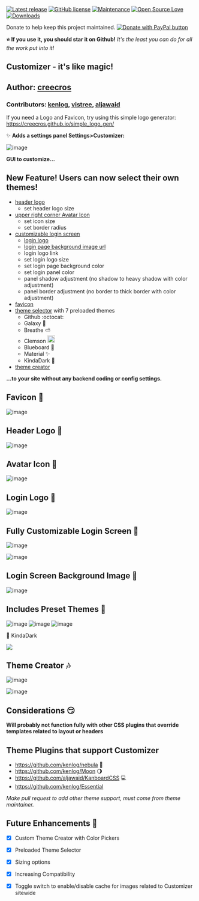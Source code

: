 [![Latest release](https://img.shields.io/github/release/creecros/Customizer.svg)](https://github.com/creecros/Customizer/releases)
[![GitHub license](https://img.shields.io/github/license/Naereen/StrapDown.js.svg)](https://github.com/creecros/Customizer/blob/master/LICENSE)
[![Maintenance](https://img.shields.io/badge/Maintained%3F-yes-green.svg)](https://github.com/creecros/Customizer/graphs/contributors)
[![Open Source Love](https://badges.frapsoft.com/os/v1/open-source.svg?v=103)]()
[![Downloads](https://img.shields.io/github/downloads/creecros/Customizer/total.svg)](https://github.com/creecros/Customizer/releases)

Donate to help keep this project maintained.
<a href="https://www.paypal.com/cgi-bin/webscr?cmd=_s-xclick&hosted_button_id=SEGNEVQFXHXGW&source=url">
<img src="https://www.paypalobjects.com/en_US/i/btn/btn_donate_SM.gif" border="0" name="submit" title="PayPal - The safer, easier way to pay online!" alt="Donate with PayPal button" /></a>

**:star: If you use it, you should star it on Github!**
*It's the least you can do for all the work put into it!*

Customizer - it's like magic!
----------

## Author: [creecros](https://github.com/creecros)
### Contributors: [kenlog](https://github.com/kenlog), [vistree](https://github.com/vistree), [aljawaid](https://github.com/aljawaid)

If you need a Logo and Favicon, try using this simple logo generator: https://creecros.github.io/simple_logo_gen/

:sparkles:	**Adds a settings panel Settings>Customizer:**

![image](https://user-images.githubusercontent.com/26339368/49309828-7fc47800-f4aa-11e8-809e-8cc9686a2a2d.png)

**GUI to customize...**

## New Feature! Users can now select their own themes!

* [header logo](#header-logo-rainbow)
  * set header logo size
* [upper right corner Avatar Icon](#avatar-icon-boy)
  * set icon size
  * set border radius
* [customizable login screen](#fully-customizable-login-screen-gem)
  * [login logo](#login-logo-peach)
  * [login page background image url](#login-screen-background-image-dart)
  * login logo link
  * set login logo size
  * set login page background color
  * set login panel color
  * panel shadow adjustment (no shadow to heavy shadow with color adjustment)
  * panel border adjustment (no border to thick border with color adjustment)
* [favicon](#favicon-beginner)
* [theme selector](#includes-preset-themes-mega) with 7 preloaded themes
  * Github :octocat:
  * Galaxy :milky_way:
  * Breathe :partly_sunny:
  * Clemson <img src="https://upload.wikimedia.org/wikipedia/commons/thumb/7/72/Clemson_Tigers_logo.svg/2000px-Clemson_Tigers_logo.svg.png" height="20">
  * Blueboard :blue_book:
  * Material :sparkles:
  * KindaDark :8ball:
* [theme creator](#theme-creator-notes)


**...to your site without any backend coding or config settings.**

## Favicon :beginner:	

![image](https://user-images.githubusercontent.com/26339368/47174055-a43f0900-d2dd-11e8-9932-430e11b74fea.png)

## Header Logo :rainbow:

![image](https://user-images.githubusercontent.com/26339368/47369113-f9e62d80-d6b0-11e8-90e0-974c31b4b535.png)

## Avatar Icon :boy:

![image](https://user-images.githubusercontent.com/26339368/55774303-8bc8d380-5a62-11e9-8d59-6dc2a1c33387.png)

## Login Logo :peach:

![image](https://user-images.githubusercontent.com/26339368/48488290-622ab980-e7ee-11e8-8efd-58d7b834a02f.png)

## Fully Customizable Login Screen :gem:

![image](https://user-images.githubusercontent.com/26339368/48627714-44428d80-e983-11e8-8451-2e873572007a.png)

![image](https://user-images.githubusercontent.com/26339368/48627526-ca120900-e982-11e8-9870-fd469c553124.png)

## Login Screen Background Image :dart:

![image](https://user-images.githubusercontent.com/26339368/47959793-573c8180-dfc3-11e8-84bc-ab654f8c50b5.png)

## Includes Preset Themes :mega:

![image](https://user-images.githubusercontent.com/26339368/48488078-f2b4ca00-e7ed-11e8-8d4b-37d5b51f374b.png)
![image](https://user-images.githubusercontent.com/26339368/48488101-ffd1b900-e7ed-11e8-8438-9ec7b91c98d9.png)
![image](https://user-images.githubusercontent.com/26339368/49310809-64a73780-f4ad-11e8-81e6-82852275199a.png)

:8ball: KindaDark 
   
<img src="https://i.imgur.com/Mw3DRBM.png" />   
  

## Theme Creator :notes:

![image](https://user-images.githubusercontent.com/26339368/49310587-aedbe900-f4ac-11e8-935f-e499c14eb830.png)

![image](https://user-images.githubusercontent.com/26339368/49310623-c024f580-f4ac-11e8-968e-a05762634b80.png)

## Considerations :smirk:

**Will probably not function fully with other CSS plugins that override templates related to layout or headers**

## Theme Plugins that support Customizer
   * https://github.com/kenlog/nebula :dash:
   * https://github.com/kenlog/Moon :waning_gibbous_moon:
   * https://github.com/aljawaid/KanboardCSS :computer:
   * https://github.com/kenlog/Essential

*Make pull request to add other theme support, must come from theme maintainer.*

## Future Enhancements :lollipop:

- [x] Custom Theme Creator with Color Pickers
- [x] Preloaded Theme Selector
- [x] Sizing options
- [x] Increasing Compatibility
- [x] Toggle switch to enable/disable cache for images related to Customizer sitewide

